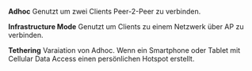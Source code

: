 **Adhoc**
Genutzt um zwei Clients Peer-2-Peer zu verbinden.

**Infrastructure Mode**
Genutzt um Clients zu einem Netzwerk über AP zu verbinden.

**Tethering**
Varaiation von Adhoc.
Wenn ein Smartphone oder Tablet mit Cellular Data Access einen persönlichen Hotspot erstellt.

